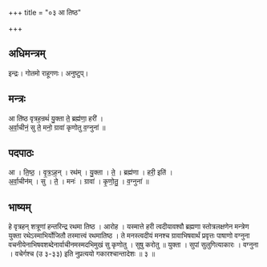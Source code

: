 +++
title = "०३ आ तिष्ठ"

+++
## अधिमन्त्रम्
इन्द्रः। गोतमो राहूगणः। अनुष्टुप्।

## मन्त्रः
आ ति॑ष्ठ वृत्रह॒न्रथं॑ यु॒क्ता ते॒ ब्रह्म॑णा॒ हरी॑ ।  
अ॒र्वा॒चीनं॒ सु ते॒ मनो॒ ग्रावा॑ कृणोतु व॒ग्नुना॑ ॥

## पदपाठः
आ । ति॒ष्ठ॒ । वृ॒त्र॒ऽह॒न् । रथ॑म् । यु॒क्ता । ते॒ । ब्रह्म॑णा । हरी॒ इति॑ ।  
अ॒र्वा॒चीन॑म् । सु । ते॒ । मनः॑ । ग्रावा॑ । कृ॒णो॒तु॒ । व॒ग्नुना॑ ॥

## भाष्यम्
हे वृत्रहन् शत्रूणां हन्तरिन्द्र रथमा तिष्ठ । आरोह । यस्मात्ते हरी त्वदीयावश्वौ ब्रह्मणा स्तोत्रलक्षणेन मन्त्रेण युक्ता रथेऽस्माभिर्योजितौ तस्मात्त्वं रथमातिष्ठ । ते मनस्त्वदीयं मनश्च ग्रावाभिषवार्थं प्रवृत्तः पाषाणो वग्नुना वचनीयेनाभिषवशब्देनार्वाचीनमस्मदभिमुखं सु कृणोतु । सुषु करोतु ॥ युक्ता । सुपां सुलुगित्याकारः । वग्नुना । वचेर्गश्च (उ ३-३३) इति नुप्रत्ययो गकारश्चान्तादेशः ॥ ३ ॥